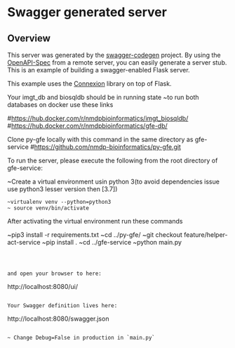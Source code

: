 # Swagger generated server

## Overview
This server was generated by the [swagger-codegen](https://github.com/swagger-api/swagger-codegen) project. By using the
[OpenAPI-Spec](https://github.com/swagger-api/swagger-core/wiki) from a remote server, you can easily generate a server stub.  This
is an example of building a swagger-enabled Flask server.

This example uses the [Connexion](https://github.com/zalando/connexion) library on top of Flask.

Your imgt_db and biosqldb should be in running state
~to run both databases on docker use these links

#https://hub.docker.com/r/nmdpbioinformatics/imgt_biosqldb/
#https://hub.docker.com/r/nmdpbioinformatics/gfe-db/

Clone py-gfe locally with this command in the same directory as gfe-service
#https://github.com/nmdp-bioinformatics/py-gfe.git

To run the server, please execute the following from the root directory of gfe-service:

~Create a virtual environment usin python 3(to avoid dependencies issue use python3 lesser version then [3.7])
```
~virtualenv venv --python=python3
~ source venv/bin/activate
```
After activating the virtual environment run these commands

~pip3 install -r requirements.txt
~cd ../py-gfe/
~git checkout feature/helper-act-service
~pip install .
~cd ../gfe-service
~python main.py
```



and open your browser to here:

```
http://localhost:8080/ui/
```

Your Swagger definition lives here:

```
http://localhost:8080/swagger.json
```

~ Change Debug=False in production in `main.py`